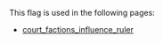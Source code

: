 This flag is used in the following pages:
 - [court_factions_influence_ruler](../events/court_factions_influence_ruler.md)
